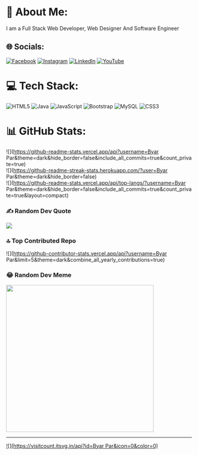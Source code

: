 # 💫 About Me:
I  am a Full Stack Web Developer, Web Designer And Software Engineer 


## 🌐 Socials:
[![Facebook](https://img.shields.io/badge/Facebook-%231877F2.svg?logo=Facebook&logoColor=white)](https://facebook.com/https://www.facebook.com/key.bee26) [![Instagram](https://img.shields.io/badge/Instagram-%23E4405F.svg?logo=Instagram&logoColor=white)](https://instagram.com/https://www.instagram.com/byar.par/) [![LinkedIn](https://img.shields.io/badge/LinkedIn-%230077B5.svg?logo=linkedin&logoColor=white)](https://linkedin.com/in/https://www.linkedin.com/in/byar-par/) [![YouTube](https://img.shields.io/badge/YouTube-%23FF0000.svg?logo=YouTube&logoColor=white)](https://youtube.com/@www.youtube.com/@byarpar8497) 

# 💻 Tech Stack:
![HTML5](https://img.shields.io/badge/html5-%23E34F26.svg?style=for-the-badge&logo=html5&logoColor=white) ![Java](https://img.shields.io/badge/java-%23ED8B00.svg?style=for-the-badge&logo=openjdk&logoColor=white) ![JavaScript](https://img.shields.io/badge/javascript-%23323330.svg?style=for-the-badge&logo=javascript&logoColor=%23F7DF1E) ![Bootstrap](https://img.shields.io/badge/bootstrap-%238511FA.svg?style=for-the-badge&logo=bootstrap&logoColor=white) ![MySQL](https://img.shields.io/badge/mysql-%2300000f.svg?style=for-the-badge&logo=mysql&logoColor=white) ![CSS3](https://img.shields.io/badge/css3-%231572B6.svg?style=for-the-badge&logo=css3&logoColor=white)
# 📊 GitHub Stats:
![](https://github-readme-stats.vercel.app/api?username=Byar Par&theme=dark&hide_border=false&include_all_commits=true&count_private=true)<br/>
![](https://github-readme-streak-stats.herokuapp.com/?user=Byar Par&theme=dark&hide_border=false)<br/>
![](https://github-readme-stats.vercel.app/api/top-langs/?username=Byar Par&theme=dark&hide_border=false&include_all_commits=true&count_private=true&layout=compact)

### ✍️ Random Dev Quote
![](https://quotes-github-readme.vercel.app/api?type=horizontal&theme=radical)

### 🔝 Top Contributed Repo
![](https://github-contributor-stats.vercel.app/api?username=Byar Par&limit=5&theme=dark&combine_all_yearly_contributions=true)

### 😂 Random Dev Meme
<img src='https://randommeme-five.vercel.app/' style="height: 400px;"/>

---
[![](https://visitcount.itsvg.in/api?id=Byar Par&icon=0&color=0)](https://visitcount.itsvg.in)

<!-- Proudly created with GPRM ( https://gprm.itsvg.in ) -->
